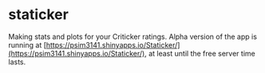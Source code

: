 # staticker
Making stats and plots for your Criticker ratings.
Alpha version of the app is running at 
[https://psim3141.shinyapps.io/Staticker/](https://psim3141.shinyapps.io/Staticker/),
at least until the free server time lasts.